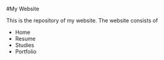 #My Website

This is the repository of my website. The website consists of

- Home
- Resume
- Studies
- Portfolio
